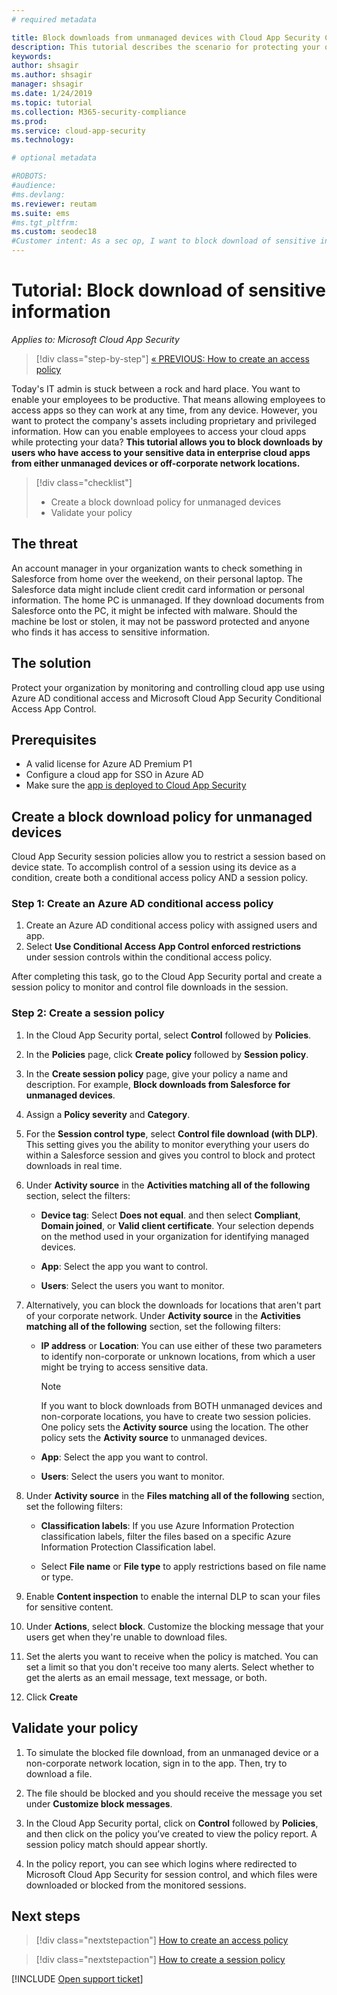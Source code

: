 ```yaml
---
# required metadata

title: Block downloads from unmanaged devices with Cloud App Security Conditional Access App Control
description: This tutorial describes the scenario for protecting your organization against downloads of sensitive data by unmanaged devices using Azure AD reverse proxy capabilities.
keywords:
author: shsagir
ms.author: shsagir
manager: shsagir
ms.date: 1/24/2019
ms.topic: tutorial
ms.collection: M365-security-compliance
ms.prod:
ms.service: cloud-app-security
ms.technology:

# optional metadata

#ROBOTS:
#audience:
#ms.devlang:
ms.reviewer: reutam
ms.suite: ems
#ms.tgt_pltfrm:
ms.custom: seodec18
#Customer intent: As a sec op, I want to block download of sensitive information so that I can control where my sensitive information is shared.
---
```

# Tutorial: Block download of sensitive information

*Applies to: Microsoft Cloud App Security*

>[!div class="step-by-step"]
>[« PREVIOUS: How to create an access policy](access-policy-aad.md)

Today's IT admin is stuck between a rock and hard place. You want to enable your employees to be productive. That means allowing employees to access apps so they can work at any time, from any device. However, you want to protect the company's assets including proprietary and privileged information. How can you enable employees to access your cloud apps while protecting your data? **This tutorial allows you to block downloads by users who have access to your sensitive data in enterprise cloud apps from either unmanaged devices or off-corporate network locations.**

> [!div class="checklist"]
>
> * Create a block download policy for unmanaged devices
> * Validate your policy

## The threat

An account manager in your organization wants to check something in Salesforce from home over the weekend, on their personal laptop. The Salesforce data might include client credit card information or personal information. The home PC is unmanaged. If they download documents from Salesforce onto the PC, it might be infected with malware. Should the machine be lost or stolen, it may not be password protected and anyone who finds it has access to sensitive information.

## The solution

Protect your organization by monitoring and controlling cloud app use using Azure AD conditional access and Microsoft Cloud App Security Conditional Access App Control.

## Prerequisites

* A valid license for Azure AD Premium P1
* Configure a cloud app for SSO in Azure AD
* Make sure the [app is deployed to Cloud App Security](proxy-deployment-aad.md)

## Create a block download policy for unmanaged devices

Cloud App Security session policies allow you to restrict a session based on device state. To accomplish control of a session using its device as a condition, create both a conditional access policy AND a session policy.

### Step 1: Create an Azure AD conditional access policy

1. Create an Azure AD conditional access policy with assigned users and app.
2. Select **Use Conditional Access App Control enforced restrictions** under session controls within the conditional access policy.

After completing this task, go to the Cloud App Security portal and create a session policy to monitor and control file downloads in the session.

### Step 2: Create a session policy

1. In the Cloud App Security portal, select **Control** followed by **Policies**.

2. In the **Policies** page, click **Create policy** followed by **Session policy**.

3. In the **Create session policy** page, give your policy a name and description. For example, **Block downloads from Salesforce for unmanaged devices**.

4. Assign a **Policy severity** and **Category**.

5. For the **Session control type**, select **Control file download (with DLP)**. This setting gives you the ability to monitor everything your users do within a Salesforce session and gives you control to block and protect downloads in real time.

6. Under **Activity source** in the **Activities matching all of the following** section, select the filters:

   * **Device tag**: Select **Does not equal**. and then select **Compliant**,  **Domain joined**, or **Valid client certificate**. Your selection depends on the method used in your organization for identifying managed devices.

   * **App**: Select the app you want to control.

   * **Users**: Select the users you want to monitor.

7. Alternatively, you can block the downloads for locations that aren't part of your corporate network. Under **Activity source** in the **Activities matching all of the following** section, set the following filters:

   * **IP address** or **Location**: You can use either of these two parameters to identify non-corporate or unknown locations, from which a user might be trying to access sensitive data.

     > [!NOTE]
     > If you want to block downloads from BOTH unmanaged devices and non-corporate locations, you have to create two session policies. One policy sets the **Activity source** using the location. The other policy sets the **Activity source** to unmanaged devices.

   * **App**: Select the app you want to control.

   * **Users**: Select the users you want to monitor.

8. Under **Activity source** in the **Files matching all of the following** section, set the following filters:

   * **Classification labels**: If you use Azure Information Protection classification labels, filter the files based on a specific Azure Information Protection Classification label.

   * Select **File name** or **File type** to apply restrictions based on file name or type.
9. Enable **Content inspection** to enable the internal DLP to scan your files for sensitive content.

10. Under **Actions**, select **block**. Customize the blocking message that your users get when they're unable to download files.

11. Set the alerts you want to receive when the policy is matched. You can set a limit so that you don't receive too many alerts. Select whether to get the alerts as an email message, text message, or both.

12. Click **Create**

## Validate your policy

1. To simulate the blocked file download, from an unmanaged device or a non-corporate network location, sign in to the app. Then, try to download a file.

2. The file should be blocked and you should receive the message you set under **Customize block messages**.

3. In the Cloud App Security portal, click on **Control** followed by **Policies**, and then click on the policy you’ve created to view the policy report. A session policy match should appear shortly.

4. In the policy report, you can see which logins where redirected to Microsoft Cloud App Security for session control, and which files were downloaded or blocked from the monitored sessions.


## Next steps

> [!div class="nextstepaction"]
> [How to create an access policy](access-policy-aad.md)

> [!div class="nextstepaction"]
> [How to create a session policy](session-policy-aad.md)

[!INCLUDE [Open support ticket](includes/support.md)]
